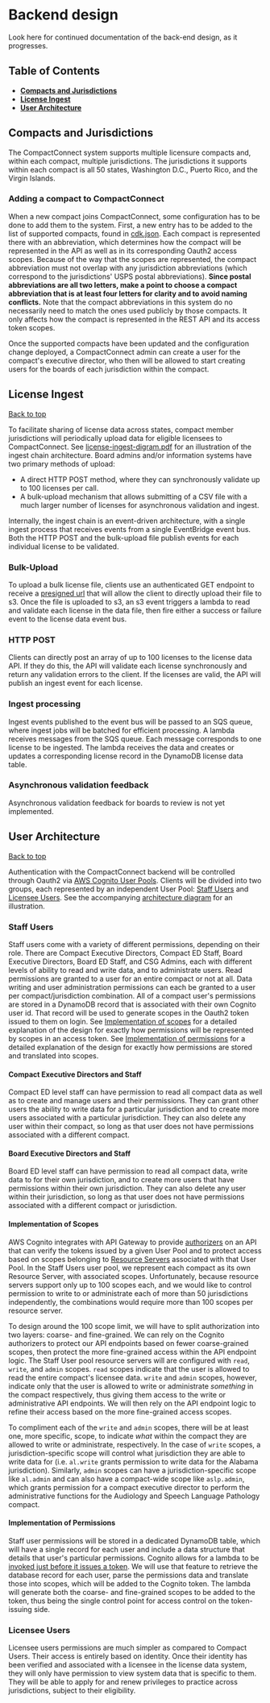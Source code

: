 # Backend design

Look here for continued documentation of the back-end design, as it progresses.

## Table of Contents
- **[Compacts and Jurisdictions](#compacts-and-jurisdictions)**
- **[License Ingest](#license-ingest)**
- **[User Architecture](#user-architecture)**

## Compacts and Jurisdictions

The CompactConnect system supports multiple licensure compacts and, within each compact, multiple jurisdictions. The
jurisdictions it supports within each compact is all 50 states, Washington D.C., Puerto Rico, and the Virgin Islands.

### Adding a compact to CompactConnect

When a new compact joins CompactConnect, some configuration has to be done to add them to the system. First, a new
entry has to be added to the list of supported compacts, found in [cdk.json](../../cdk.json). Each compact is
represented there with an abbreviation, which determines how the compact will be represented in the API as well as
in its corresponding Oauth2 access scopes. Because of the way that the scopes are represented, the compact abbreviation
must not overlap with any jurisdiction abbreviations (which correspond to the jurisdictions' USPS postal abbreviations).
**Since postal abbreviations are all two letters, make a point to choose a compact abbreviation that is at least four
letters for clarity and to avoid naming conflicts.** Note that the compact abbreviations in this system do no
necessarily need to match the ones used publicly by those compacts. It only affects how the compact is represented
in the REST API and its access token scopes.

Once the supported compacts have been updated and the configuration change deployed, a CompactConnect admin can create
a user for the compact's executive director, who then will be allowed to start creating users for the boards of each
jurisdiction within the compact.

## License Ingest
[Back to top](#backend-design)

To facilitate sharing of license data across states, compact member jurisdictions will periodically upload data for
eligible licensees to CompactConnect. See [license-ingest-digram.pdf](./license-ingest-diagram.pdf) for an illustration
of the ingest chain architecture. Board admins and/or information systems have two primary methods of upload:
- A direct HTTP POST method, where they can synchronously validate up to 100 licenses per call.
- A bulk-upload mechanism that allows submitting of a CSV file with a much larger number of licenses for asynchronous
  validation and ingest.

Internally, the ingest chain is an event-driven architecture, with a single ingest process that receives events from a
single EventBridge event bus. Both the HTTP POST and the bulk-upload file publish events for each individual license
to be validated.

### Bulk-Upload
To upload a bulk license file, clients use an authenticated GET endpoint to receive a
[presigned url](https://docs.aws.amazon.com/AmazonS3/latest/userguide/using-presigned-url.html) that will allow the
client to directly upload their file to s3. Once the file is uploaded to s3, an s3 event triggers a lambda to read and
validate each license in the data file, then fire either a success or failure event to the license data event bus.

### HTTP POST
Clients can directly post an array of up to 100 licenses to the license data API. If they do this, the API will
validate each license synchronously and return any validation errors to the client. If the licenses are valid,
the API will publish an ingest event for each license.

### Ingest processing
Ingest events published to the event bus will be passed to an SQS queue, where ingest jobs will be batched for
efficient processing. A lambda receives messages from the SQS queue. Each message corresponds to one license to be
ingested. The lambda receives the data and creates or updates a corresponding license record in the DynamoDB license
data table.

### Asynchronous validation feedback
Asynchronous validation feedback for boards to review is not yet implemented.

## User Architecture
[Back to top](#backend-design)

Authentication with the CompactConnect backend will be controlled through Oauth2 via
[AWS Cognito User Pools](https://github.com/csg-org/CompactConnect). Clients will be divided into two groups, each
represented by an independent User Pool: [Staff Users](#staff-users) and [Licensee Users](#licensee-users). See
the accompanying [architecture diagram](./users-arch-diagram.pdf) for an illustration.

### Staff Users

Staff users come with a variety of different permissions, depending on their role. There are Compact Executive
Directors, Compact ED Staff, Board Executive Directors, Board ED Staff, and CSG Admins, each with different levels
of ability to read and write data, and to administrate users. Read permissions are granted to a user for an entire
compact or not at all. Data writing and user administration permissions can each be granted to a user per
compact/jurisdiction combination. All of a compact user's permissions are stored in a DynamoDB record that is associated
with their own Cognito user id. That record will be used to generate scopes in the Oauth2 token issued to them on login.
See [Implementation of scopes](#implementation-of-scopes) for a detailed explanation of the design for exactly how
permissions will be represented by scopes in an access token. See
[Implementation of permissions](#implementation-of-permissions) for a detailed explanation of the design for exactly
how permissions are stored and translated into scopes.

#### Compact Executive Directors and Staff

Compact ED level staff can have permission to read all compact data as well as to create and manage users and their
permissions. They can grant other users the ability to write data for a particular jurisdiction and to create more
users associated with a particular jurisdiction. They can also delete any user within their compact, so long as that
user does not have permissions associated with a different compact.

#### Board Executive Directors and Staff

Board ED level staff can have permission to read all compact data, write data to for their own jurisdiction, and to
create more users that have permissions within their own jurisdiction. They can also delete any user within their
jurisdiction, so long as that user does not have permissions associated with a different compact or jurisdiction.

#### Implementation of Scopes

AWS Cognito integrates with API Gateway to provide
[authorizers](https://docs.aws.amazon.com/apigateway/latest/developerguide/apigateway-integrate-with-cognito.html) on an
API that can verify the tokens issued by a given User Pool and to protect access based on scopes belonging to
[Resource Servers](https://docs.aws.amazon.com/cognito/latest/developerguide/cognito-user-pools-define-resource-servers.html)
associated with that User Pool. In the Staff Users user pool, we represent each compact as its own Resource Server, with
associated scopes. Unfortunately, because resource servers support only up to 100 scopes each, and we would like to
control permission to write to or administrate each of more than 50 jurisdictions independently, the combinations would
require more than 100 scopes per resource server.

To design around the 100 scope limit, we will have to split authorization into two layers: coarse- and fine-grained.
We can rely on the Cognito authorizers to protect our API endpoints based on fewer coarse-grained scopes, then
protect the more fine-grained access within the API endpoint logic. The Staff User pool resource servers will are
configured with `read`, `write`, and `admin` scopes. `read` scopes indicate that the user is allowed to read the
entire compact's licensee data. `write` and `admin` scopes, however, indicate only that the user is allowed to write
or administrate _something_ in the compact respectively, thus giving them access to the write or administrative
API endpoints. We will then rely on the API endpoint logic to refine their access based on the more fine-grained
access scopes.

To compliment each of the `write` and `admin` scopes, there will be at least one, more specific, scope, to indicate
_what_ within the compact they are allowed to write or administrate, respectively. In the case of `write` scopes,
a jurisdiction-specific scope will control what jurisdiction they are able to write data for (i.e. `al.write` grants
permission to write data for the Alabama jurisdiction). Similarly, `admin` scopes can have a jurisdiction-specific
scope like `al.admin` and can also have a compact-wide scope like `aslp.admin`, which grants permission for a compact
executive director to perform the administrative functions for the Audiology and Speech Language Pathology compact.

#### Implementation of Permissions

Staff user permissions will be stored in a dedicated DynamoDB table, which will have a single record for each user
and include a data structure that details that user's particular permissions. Cognito allows for a lambda to be [invoked
just before it issues a token](https://docs.aws.amazon.com/cognito/latest/developerguide/user-pool-lambda-pre-token-generation.html).
We will use that feature to retrieve the database record for each user, parse the permissions data and translate those
into scopes, which will be added to the Cognito token. The lambda will generate both the coarse- and fine-grained
scopes to be added to the token, thus being the single control point for access control on the token-issuing side.

### Licensee Users

Licensee users permissions are much simpler as compared to Compact Users. Their access is entirely based on identity.
Once their identity has been verified and associated with a licensee in the license data system, they will only have
permission to view system data that is specific to them. They will be able to apply for and renew privileges to practice
across jurisdictions, subject to their eligibility.
